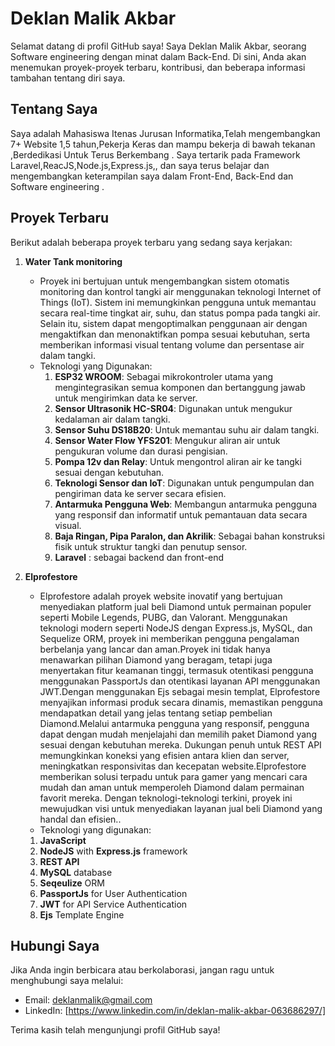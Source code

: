 # Deklan Malik Akbar

Selamat datang di profil GitHub saya! Saya Deklan Malik Akbar, seorang Software engineering dengan minat dalam Back-End. Di sini, Anda akan menemukan proyek-proyek terbaru, kontribusi, dan beberapa informasi tambahan tentang diri saya.

## Tentang Saya

Saya adalah Mahasiswa Itenas Jurusan Informatika,Telah mengembangkan 7+ Website 1,5 tahun,Pekerja Keras dan mampu bekerja di bawah tekanan ,Berdedikasi Untuk Terus Berkembang . Saya tertarik pada Framework Laravel,ReacJS,Node.js,Express.js,, dan saya terus belajar dan mengembangkan keterampilan saya dalam Front-End, Back-End dan Software engineering .

## Proyek Terbaru

Berikut adalah beberapa proyek terbaru yang sedang saya kerjakan:

1. **Water Tank monitoring**
   - Proyek ini bertujuan untuk mengembangkan sistem otomatis monitoring dan kontrol tangki air menggunakan teknologi Internet of Things (IoT). Sistem ini memungkinkan pengguna untuk memantau secara real-time 
     tingkat air, suhu, dan status pompa pada tangki air. Selain itu, sistem dapat mengoptimalkan penggunaan air dengan mengaktifkan dan menonaktifkan pompa sesuai kebutuhan, serta memberikan informasi visual 
     tentang volume dan persentase air dalam tangki.
   - Teknologi yang Digunakan:
      1. **ESP32 WROOM**: Sebagai mikrokontroler utama yang mengintegrasikan semua komponen dan bertanggung jawab untuk mengirimkan data ke server.
      2. **Sensor Ultrasonik HC-SR04**: Digunakan untuk mengukur kedalaman air dalam tangki.
      3. **Sensor Suhu DS18B20**: Untuk memantau suhu air dalam tangki.
      4. **Sensor Water Flow YFS201**: Mengukur aliran air untuk pengukuran volume dan durasi pengisian.
      5. **Pompa 12v dan Relay**: Untuk mengontrol aliran air ke tangki sesuai dengan kebutuhan.
      6. **Teknologi Sensor dan IoT**: Digunakan untuk pengumpulan dan pengiriman data ke server secara efisien.
      7. **Antarmuka Pengguna Web**: Membangun antarmuka pengguna yang responsif dan informatif untuk pemantauan data secara visual.
      8. **Baja Ringan, Pipa Paralon, dan Akrilik**: Sebagai bahan konstruksi fisik untuk struktur tangki dan penutup sensor.
      9. **Laravel** : sebagai backend dan front-end

2. **Elprofestore**
   - Elprofestore adalah proyek website inovatif yang bertujuan menyediakan platform jual beli Diamond untuk permainan populer seperti Mobile Legends, PUBG, dan Valorant. Menggunakan teknologi modern seperti         NodeJS dengan Express.js, MySQL, dan Sequelize ORM, proyek ini memberikan pengguna pengalaman berbelanja yang lancar dan aman.Proyek ini tidak hanya menawarkan pilihan Diamond yang beragam, tetapi juga menyertakan fitur keamanan tinggi, termasuk otentikasi pengguna menggunakan PassportJs dan otentikasi layanan API menggunakan JWT.Dengan menggunakan Ejs sebagai mesin templat, Elprofestore menyajikan informasi produk secara dinamis, memastikan pengguna mendapatkan detail yang jelas tentang setiap pembelian Diamond.Melalui antarmuka pengguna yang responsif, pengguna dapat dengan mudah menjelajahi dan memilih paket Diamond yang sesuai dengan kebutuhan mereka. Dukungan penuh untuk REST API memungkinkan koneksi yang efisien antara klien dan server, meningkatkan responsivitas dan kecepatan website.Elprofestore memberikan solusi terpadu untuk para gamer yang mencari cara mudah dan aman untuk memperoleh Diamond dalam permainan favorit mereka. Dengan teknologi-teknologi terkini, proyek ini mewujudkan visi untuk menyediakan layanan jual beli Diamond yang handal dan efisien..
   - Teknologi yang digunakan:
   1. **JavaScript**
   2. **NodeJS** with **Express.js** framework
   3. **REST API**
   4. **MySQL** database
   5. **Seqeulize** ORM
   6. **PassportJs** for User Authentication
   7. **JWT** for API Service Authentication
   8. **Ejs** Template Engine


## Hubungi Saya

Jika Anda ingin berbicara atau berkolaborasi, jangan ragu untuk menghubungi saya melalui:

- Email: deklanmalik@gmail.com
- LinkedIn: [https://www.linkedin.com/in/deklan-malik-akbar-063686297/]


Terima kasih telah mengunjungi profil GitHub saya!

